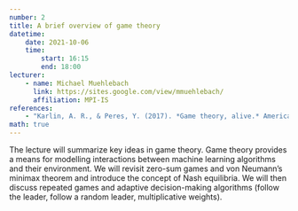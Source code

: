 ```yaml
---
number: 2
title: A brief overview of game theory
datetime:
    date: 2021-10-06
    time: 
        start: 16:15
        end: 18:00
lecturer: 
    - name: Michael Muehlebach
      link: https://sites.google.com/view/mmuehlebach/
      affiliation: MPI-IS
references:
    - "Karlin, A. R., & Peres, Y. (2017). *Game theory, alive.* American Mathematical Society. ISBN:&nbsp;978-1-4704-1982-0. [PDF version available online.](https://homes.cs.washington.edu/~karlin/GameTheoryBook.pdf) **[Chapter 2: Section 2.1–2.3; Chapter 18: Section 18.1–18.3]**"
math: true
---
```


The lecture will summarize key ideas in game theory. 
Game theory provides a means for modelling interactions between machine learning algorithms and their environment. 
We will revisit zero-sum games and von Neumann’s minimax theorem and introduce the concept of Nash equilibria. 
We will then discuss repeated games and adaptive decision-making algorithms (follow the leader, follow a random leader, multiplicative weights).